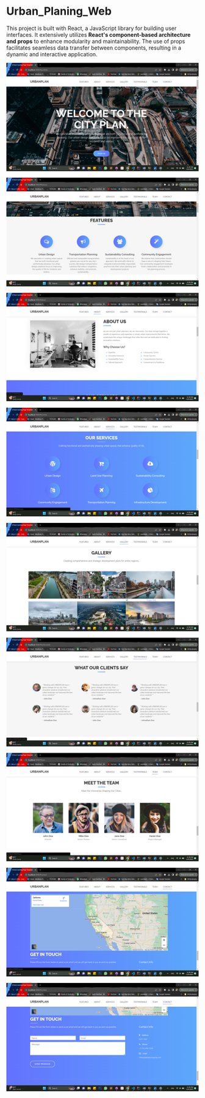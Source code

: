 # Urban_Planing_Web

<p>This project is built with React, a JavaScript library for building user interfaces. It extensively utilizes <b> React's component-based architecture and props</b> to enhance modularity and maintainability. The use of props facilitates seamless data transfer between components, resulting in a dynamic and interactive application.</p>

<p align="center">
<img alt="rmicc" src="https://github.com/MadhukaJS/Urban_Planing_Web/blob/main/urban/screenshots/Screenshot%20(128).png"</img>
</p>

<p align="center">
<img alt="rmicc" src="https://github.com/MadhukaJS/Urban_Planing_Web/blob/main/urban/screenshots/Screenshot%20(129).png"</img>
</p>

<p align="center">
<img alt="rmicc" src="https://github.com/MadhukaJS/Urban_Planing_Web/blob/main/urban/screenshots/Screenshot%20(130).png"</img>
</p>

<p align="center">
<img alt="rmicc" src="https://github.com/MadhukaJS/Urban_Planing_Web/blob/main/urban/screenshots/Screenshot%20(131).png"</img>
</p>

<p align="center">
<img alt="rmicc" src="https://github.com/MadhukaJS/Urban_Planing_Web/blob/main/urban/screenshots/Screenshot%20(132).png"</img>
</p>

<p align="center">
<img alt="rmicc" src="https://github.com/MadhukaJS/Urban_Planing_Web/blob/main/urban/screenshots/Screenshot%20(133).png"</img>
</p>

<p align="center">
<img alt="rmicc" src="https://github.com/MadhukaJS/Urban_Planing_Web/blob/main/urban/screenshots/Screenshot%20(134).png"</img>
</p>

<p align="center">
<img alt="rmicc" src="https://github.com/MadhukaJS/Urban_Planing_Web/blob/main/urban/screenshots/Screenshot%20(135).png"</img>
</p>

<p align="center">
<img alt="rmicc" src="https://github.com/MadhukaJS/Urban_Planing_Web/blob/main/urban/screenshots/Screenshot%20(136).png"</img>
</p>
